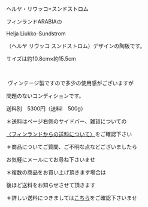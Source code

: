 <link rel="stylesheet" type="text/css" href="/assets/css/styles.css">

ヘルヤ・リウッコ=スンドストロム

フィンランドARABIAの

Helja Liukko-Sundstrom

（ヘルヤ リウッコ スンドストロム）デザインの陶板です。

サイズは約10.8cm×約15.5cm

<img alt="" src="http://blog.cnobi.jp/v1/blog/user/71e35865e9e62f3f9d70420d6124d2ab/1530815560"/> 

<img alt="" src="http://blog.cnobi.jp/v1/blog/user/71e35865e9e62f3f9d70420d6124d2ab/1530815561"/> 

<img alt="" src="http://blog.cnobi.jp/v1/blog/user/71e35865e9e62f3f9d70420d6124d2ab/1530815562"/> 

<img alt="" src="http://blog.cnobi.jp/v1/blog/user/71e35865e9e62f3f9d70420d6124d2ab/1530815563"/>

 ヴィンテージ製ですので多少の使用感がございますが

問題のないコンディションです。

送料別　5300円（送料I　500g）

＊送料はページ右側のサイドバー、雑貨についての

[〈フィンランドからの送料について〉](https://dkzakka.github.io/2005/03/31/雑貨について.html)をご確認下さい

＊商品についてご質問、ご不明な点などございましたら

お気軽にメールにてお尋ね下さいませ

＊複数の商品をお買い上げ頂きます場合は 

後ほど送料をお知らせさせて頂きます

＊詳しい送料につきましては[こちら](http://dkzakka.blog.shinobi.jp/Entry/3385/)をご確認下さいませ